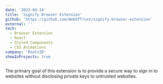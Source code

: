 ```yaml
---
date: '2023-04-14'
title: 'Signify Browser Extension'
github: 'https://github.com/WebOfTrust/signify-browser-extension'
external: ''
tech:
  - Browser Extension
  - React
  - Styled Components
  - CSS Animations
company: 'RootsID'
showInProjects: true
---
```


The primary goal of this extension is to provide a secure way to sign in to websites without disclosing private keys to untrusted websites.
